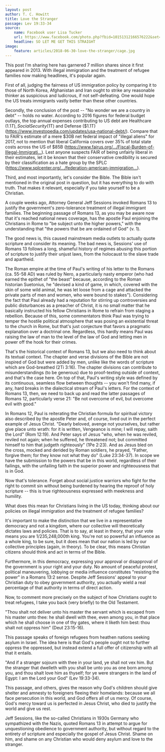 ```yaml
---
layout: post
author: T. C. Howitt
title: Love the Stranger
passage: Lev 19:33-34
source:
    name: Facebook user Lisa Tucker
    url: https://www.facebook.com/photo.php?fbid=10151312166576222&set=a.10150829302276222.394506.674531221&type=3&theater
    headline: SO LET ME GET THIS STRAIGHT
image:
    feature: articles/2018-06-30-love-the-stranger/cage.jpg
---
```


This post I'm sharing here has garnered 7 million shares since it first appeared in 2013. With illegal immigration and the treatment of refugee families now making headlines, it's popular again.

First of all, judging the fairness of US immigration policy by comparing it to those of North Korea, Afghanistan and Iran ought to strike any reasonable thinker as suspicious and ludicrous, if not self-defeating. One would hope the US treats immigrants vastly better than these other countries.

Secondly, the conclusion of the post -- "No wonder we are a country in debt" -- holds no water. According to 2016 figures for federal budget outlays, the top annual expenses contributing to US debt are Healthcare ($1.1T), Social Security ($1T) and Defense ($1.1T) (https://www.investopedia.com/updates/usa-national-debt/). Compare that to FAIR's estimate of a mere $30B net federal impact of "illegal aliens" for 2017, not to mention that liberal California covers over 35% of total state costs across the US of $85B (https://www.fairus.org/…/Fiscal-Burden-of-Illegal-Immigrati…). Lest anyone suspects FAIR of being unfairly liberal in their estimates, let it be known that their conservative credibility is secured by their classification as a hate group by the SPLC (https://www.splcenter.org/…/federation-american-immigration…).

Third, and most importantly, let's consider the Bible. The Bible isn't mentioned in the original post in question, but it has everything to do with truth. That makes it relevant, especially if you take yourself to be a Christian.

A couple weeks ago, Attorney General Jeff Sessions invoked Romans 13 to justify the government's zero-tolerance treatment of illegal immigrant families. The beginning passage of Romans 13, as you may be aware now that it's reached national news coverage, has the apostle Paul enjoining the Christians in Rome to "be subject unto the higher powers," with the understanding that "the powers that be are ordained of God" (v. 1).

The good news is, this caused mainstream media outlets to actually quote scripture and consider its meaning. The bad news is, Sessions' use of Romans 13 follows a long, shameful history of regimes abusing this portion of scripture to justify their unjust laws, from the holocaust to the slave trade and apartheid.

The Roman empire at the time of Paul's writing of his letter to the Romans (ca. 55-58 AD) was ruled by Nero, a particularly nasty emperor (who had earned the epithet of "the beast" because, according to the Roman historian Suetonius, he "devised a kind of game, in which, covered with the skin of some wild animal, he was let loose from a cage and attacked the private parts of men and women, who were bound to stakes"). Considering the fact that Paul already had a reputation for stirring up controversies and public disturbances as a preacher of Christ, it is no small matter that he basically instructed his fellow Christians in Rome to refrain from staging a rebellion. Because of this, some commentators think Paul was trying to temper the hostile political atmosphere that was posing an existential threat to the church in Rome, but that's just conjecture that favors a pragmatic explanation over a doctrinal one. Regardless, this hardly means Paul was raising the law of man to the level of the law of God and letting men in power off the hook for their crimes.

That's the historical context of Romans 13, but we also need to think about its textual context. The chapter and verse divisions of the Bible are not inspired of God but were added by men, unlike like the words of scripture which are God-breathed (2Ti 3:16). The chapter divisions can contribute to misunderstandings (to be generous) due to proof-texting outside of context, and that's the case here. On top of that, Paul's writing style was defined by its continuous, seamless flow between thoughts -- you won't find many, if any, hard breaks in the dialectical stream of Paul's letters. For the context of Romans 13, then, we need to back up and read the latter passages of Romans 12, particularly verse 21: "Be not overcome of evil, but overcome evil with good."

In Romans 12, Paul is reiterating the Christian formula for spiritual victory also described by the apostle Peter and, of course, lived out in the perfect example of Jesus Christ. "Dearly beloved, avenge not yourselves, but rather give place unto wrath: for it is written, Vengeance is mine; I will repay, saith the Lord" (Rom 12:19). And Peter says of Jesus "who, when he was reviled, reviled not again; when he suffered, he threatened not; but committed himself to him that judgeth righteously" (1Pe 2:23). And as Jesus bled on the cross, mocked and derided by Roman soldiers, he prayed, "Father, forgive them; for they know not what they do" (Luke 23:34-37). In scope we have the submission to the powers that be in this world, regardless of their failings, with the unfailing faith in the superior power and righteousness that is in God.

Now that's tolerance. Forget about social justice warriors who fight for the right to commit sin without being burdened by hearing the reproof of holy scripture -- this is true righteousness expressed with meekness and humility.

What does this mean for Christians living in the US today, thinking about our policies on illegal immigration and the treatment of refugee families?

It's important to make the distinction that we live in a representative democracy and not a kingdom, where our collective will theoretically dictates laws and policies. That is to say, at least in theory, that your vote means you are 1/235,248,000th king. You're not so powerful an influence as a whole king, to be sure, but it does mean that our nation is led by our collective principles (again, in theory). To be clear, this means Christian citizens should think and act in terms of the Bible.

Furthermore, in this democracy, expressing your approval or disapproval of the government is your right and your duty. No amount of peaceful protest, political maneuvering, lobbying or media influence constitutes "resisting the power" in a Romans 13:2 sense. Despite Jeff Sessions' appeal to your Christian duty to obey government authority, you actually wield a real percentage of that authority in terms of direct action.

Now, to comment more precisely on the subject of how Christians ought to treat refugees, I take you back (very briefly) to the Old Testament.

"Thou shalt not deliver unto his master the servant which is escaped from his master unto thee: he shall dwell with thee, even among you, in that place which he shall choose in one of thy gates, where it liketh him best: thou shalt not oppress him" (Deut 23:15-16).

This passage speaks of foreign refugees from heathen nations seeking asylum in Israel. The idea here is that God's people ought not to further oppress the oppressed, but instead extend a full offer of citizenship with all that it entails.

"And if a stranger sojourn with thee in your land, ye shall not vex him. But the stranger that dwelleth with you shall be unto you as one born among you, and thou shalt love him as thyself; for ye were strangers in the land of Egypt: I am the Lord your God" (Lev 19:33-34).

This passage, and others, gives the reason why God's children should give shelter and amnesty to foreigners fleeing their homelands: because we all face persecution in this world, and God offers all of us mercy. Of course, God's mercy toward us is perfected in Jesus Christ, who died to justify the world and give us rest.

Jeff Sessions, like the so-called Christians in 1930s Germany who sympathized with the Nazis, quoted Romans 13 in attempt to argue for unquestioning obedience to government authority, but without regard to the entirety of scripture and especially the gospel of Jesus Christ. Shame on him, and shame on any Christian who would deny asylum and love to the stranger.
